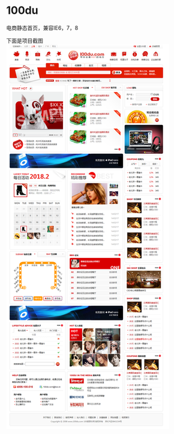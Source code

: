 # 100du
电商静态首页，兼容IE6，7，8

下面是项目截图
![top](https://github.com/coolfxl/100du/blob/master/pictures/100du.png)
